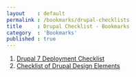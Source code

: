 ```yaml
---
layout    : default
permalink : /bookmarks/drupal-checklists
title     : Drupal Checklist - Bookmarks
category  : 'Bookmarks'
published : true
---
```


1. [Drupal 7 Deployment Checklist](http://goo.gl/QBMmy)
1. [Checklist of Drupal Design Elements](http://goo.gl/bIUwP)
